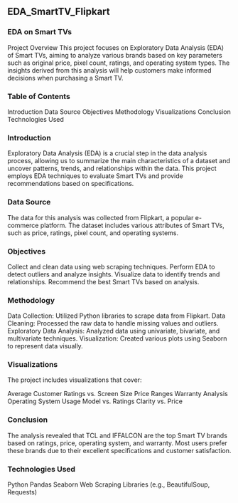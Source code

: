 ## EDA_SmartTV_Flipkart

### EDA on Smart TVs
Project Overview
This project focuses on Exploratory Data Analysis (EDA) of Smart TVs, aiming to analyze various brands based on key parameters such as original price, pixel count, ratings, and operating system types. The insights derived from this analysis will help customers make informed decisions when purchasing a Smart TV.

### Table of Contents
Introduction
Data Source
Objectives
Methodology
Visualizations
Conclusion
Technologies Used

### Introduction
Exploratory Data Analysis (EDA) is a crucial step in the data analysis process, allowing us to summarize the main characteristics of a dataset and uncover patterns, trends, and relationships within the data. This project employs EDA techniques to evaluate Smart TVs and provide recommendations based on specifications.

### Data Source
The data for this analysis was collected from Flipkart, a popular e-commerce platform. The dataset includes various attributes of Smart TVs, such as price, ratings, pixel count, and operating systems.

### Objectives
Collect and clean data using web scraping techniques.
Perform EDA to detect outliers and analyze insights.
Visualize data to identify trends and relationships.
Recommend the best Smart TVs based on analysis.

### Methodology
Data Collection: Utilized Python libraries to scrape data from Flipkart.
Data Cleaning: Processed the raw data to handle missing values and outliers.
Exploratory Data Analysis: Analyzed data using univariate, bivariate, and multivariate techniques.
Visualization: Created various plots using Seaborn to represent data visually.

### Visualizations
The project includes visualizations that cover:

Average Customer Ratings vs. Screen Size
Price Ranges
Warranty Analysis
Operating System Usage
Model vs. Ratings
Clarity vs. Price

### Conclusion
The analysis revealed that TCL and IFFALCON are the top Smart TV brands based on ratings, price, operating system, and warranty. Most users prefer these brands due to their excellent specifications and customer satisfaction.

### Technologies Used
Python
Pandas
Seaborn
Web Scraping Libraries (e.g., BeautifulSoup, Requests)
